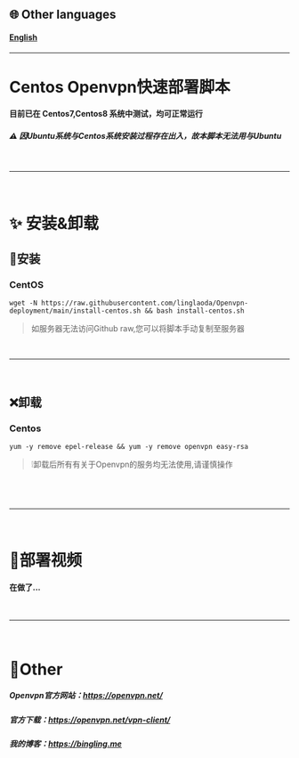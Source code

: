 ## 🌐 Other languages
#### [English](https://github.com/linglaoda/Openvpn-deployment/tree/main/English-Readme)

***

# Centos Openvpn快速部署脚本
#### 目前已在 Centos7,Centos8 系统中测试，均可正常运行
##### ⚠ 因Ubuntu系统与Centos系统安装过程存在出入，故本脚本无法用与Ubuntu
</br>

***

</br>

# ✨ 安装&卸载
## 🔮安装
### CentOS
````
wget -N https://raw.githubusercontent.com/linglaoda/Openvpn-deployment/main/install-centos.sh && bash install-centos.sh
````

> 如服务器无法访问Github raw,您可以将脚本手动复制至服务器

</br>

***

</br>

## ❌卸载
### Centos
````
yum -y remove epel-release && yum -y remove openvpn easy-rsa
````

> ❕卸载后所有有关于Openvpn的服务均无法使用,请谨慎操作
# 

</br>

***

</br>

# 🌠部署视频
#### 在做了...

</br>

***

</br>

# 🌌Other
##### Openvpn官方网站：https://openvpn.net/
##### 官方下载：https://openvpn.net/vpn-client/
##### 我的博客：https://bingling.me
